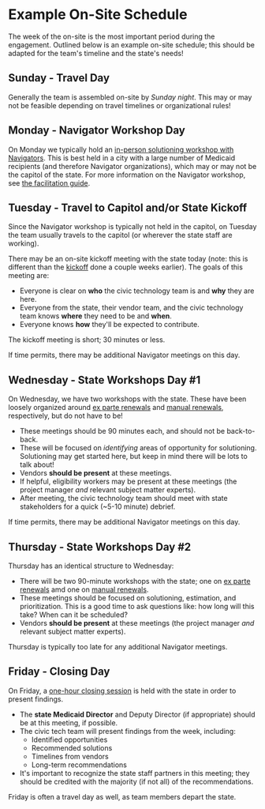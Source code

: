# Example On-Site Schedule

The week of the on-site is the most important period during the engagement. Outlined below is an example on-site schedule; this should be adapted for the team's timeline and the state's needs!

## Sunday - Travel Day

Generally the team is assembled on-site by *Sunday night*. This may or may not be feasible depending on travel timelines or organizational rules!

## Monday - Navigator Workshop Day

On Monday we typically hold an [in-person solutioning workshop with Navigators](./navigator-workshop.md). This is best held in a city with a large number of Medicaid recipients (and therefore Navigator organizations), which may or may not be the capitol of the state. For more information on the Navigator workshop, see [the facilitation guide](./resources/navigator-workshop-facilitation-guide.docx).

## Tuesday - Travel to Capitol and/or State Kickoff

Since the Navigator workshop is typically not held in the capitol, on Tuesday the team usually travels to the capitol (or wherever the state staff are working).

There may be an on-site kickoff meeting with the state today (note: this is different than the [kickoff](./kickoff.md) done a couple weeks earlier). The goals of this meeting are:
  - Everyone is clear on **who** the civic technology team is and **why** they are here.
  - Everyone from the state, their vendor team, and the civic technology team knows **where** they need to be and **when**.
  - Everyone knows **how** they'll be expected to contribute.

The kickoff meeting is short; 30 minutes or less.

If time permits, there may be additional Navigator meetings on this day.

## Wednesday - State Workshops Day #1

On Wednesday, we have two workshops with the state. These have been loosely organized around [ex parte renewals](./ex-parte-workshop.md) and [manual renewals](./manual-renewal-workshop.md), respectively, but do not have to be!
  - These meetings should be 90 minutes each, and should not be back-to-back.
  - These will be focused on _identifying_ areas of opportunity for solutioning. Solutioning may get started here, but keep in mind there will be lots to talk about!
  - Vendors **should be present** at these meetings.
  - If helpful, eligibility workers may be present at these meetings (the project manager *and* relevant subject matter experts).
  - After meeting, the civic technology team should meet with state stakeholders for a quick (~5-10 minute) debrief.

If time permits, there may be additional Navigator meetings on this day.

## Thursday - State Workshops Day #2

Thursday has an identical structure to Wednesday:
  - There will be two 90-minute workshops with the state; one on [ex parte renewals](./ex-parte-workshop.md) amd one on [manual renewals](./manual-renewal-workshop.md).
  - These meetings should be focused on solutioning, estimation, and prioritization. This is a good time to ask questions like: how long will this take? When can it be scheduled?
  - Vendors **should be present** at these meetings (the project manager *and* relevant subject matter experts).

Thursday is typically too late for any additional Navigator meetings.

## Friday - Closing Day

On Friday, a [one-hour closing session](./closing.md) is held with the state in order to present findings.
  - The **state Medicaid Director** and Deputy Director (if appropriate) should be at this meeting, if possible.
  - The civic tech team will present findings from the week, including:
      - Identified opportunities
      - Recommended solutions
      - Timelines from vendors
      - Long-term recommendations
  - It's important to recognize the state staff partners in this meeting; they should be credited with the majority (if not all) of the recommendations.

Friday is often a travel day as well, as team members depart the state.
